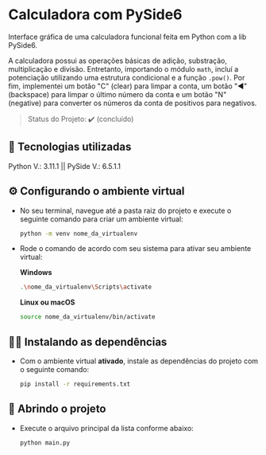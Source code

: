 # Calculadora com PySide6

Interface gráfica de uma calculadora funcional feita em Python com a lib PySide6.

A calculadora possui as operações básicas de adição, substração, multiplicação e divisão. Entretanto, importando o módulo <code>math</code>, incluí a potenciação utilizando uma estrutura condicional e a função <code>.pow()</code>. Por fim, implementei um botão "C" (clear) para limpar a conta, um botão "◀" (backspace) para limpar o último número da conta e um botão "N" (negative) para converter os números da conta de positivos para negativos.

> Status do Projeto: ✔️ (concluído)

## 🔧 Tecnologias utilizadas
Python V.: 3.11.1 || PySide V.: 6.5.1.1

## ⚙️ Configurando o ambiente virtual
* No seu terminal, navegue até a pasta raiz do projeto e execute o seguinte comando para criar um ambiente virtual:

  ```bash
  python -m venv nome_da_virtualenv
  ```

* Rode o comando de acordo com seu sistema para ativar seu ambiente virtual:

  **Windows**
  ```bash
  .\nome_da_virtualenv\Scripts\activate
  ```
  
  **Linux ou macOS**
  ```bash
  source nome_da_virtualenv/bin/activate
  ```

## 🧑‍🔬 Instalando as dependências
* Com o ambiente virtual **ativado**, instale as dependências do projeto com o seguinte comando:
  
  ```bash
  pip install -r requirements.txt
  ```

## 📂 Abrindo o projeto
* Execute o arquivo principal da lista conforme abaixo:

  ```bash
  python main.py
  ```
